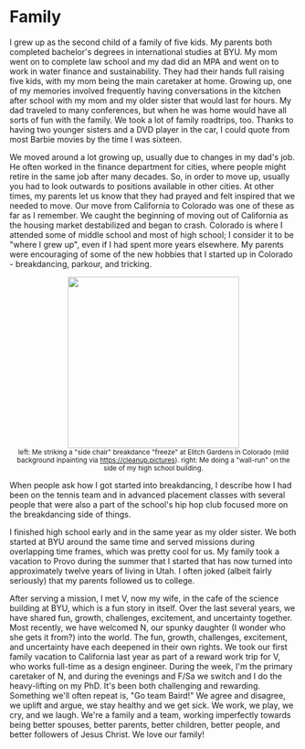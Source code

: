 # Family

I grew up as the second child of a family of five kids. My parents both completed
bachelor's degrees in international studies at BYU. My mom went on to complete law
school and my dad did an MPA and went on to work in water finance and sustainability.
They had their hands full raising five kids, with my mom being the main caretaker at
home. Growing up, one of my memories involved frequently having conversations in the
kitchen after school with my mom and my older sister that would last for hours. My dad
traveled to many conferences, but when he was home would have all sorts of fun with the
family. We took a lot of family roadtrips, too. Thanks to having two younger
sisters and a DVD player in the car, I could quote from most Barbie movies by the time I
was sixteen.

We moved around a lot growing up, usually due to changes in my dad's job. He often
worked in the finance department for cities, where people might retire in the same job
after many decades. So, in order to move up, usually you had to look outwards to positions
available in other cities. At other times, my parents let us know that they had prayed
and felt inspired that we needed to move. Our move from California to Colorado was one
of these as far as I remember. We caught the beginning of moving out of California as
the housing market destabilized and began to crash. Colorado is where I attended some of
middle school and most of high school; I consider it to be "where I grew up", even if
I had spent more years elsewhere. My parents were encouraging of some of the new hobbies
that I started up in Colorado - breakdancing, parkour, and tricking.

<center>
<img src="https://sgbaird.github.io/faith-family-science/assets/img/breakdance-parkour.png" height=300>
<br>
<sup>left: Me striking a "side chair" breakdance "freeze" at Elitch Gardens in Colorado (mild background inpainting via <a href="https://cleanup.pictures">https://cleanup.pictures</a>). right: Me doing a "wall-run" on the side of my high school building.</sup>
</center>

<!-- <center><img src="https://sgbaird.github.io/faith-family-science/assets/img/elitch-gardens-side-chair-freeze_cleanup_2_cropped.jpg" height=300><img src="https://sgbaird.github.io/faith-family-science/assets/img/wall-run-cropped.jpg" height=300></center> -->

When people ask how I got started into breakdancing, I describe how I had been on the
tennis team and in advanced placement classes with several people that were also a part
of the school's hip hop club focused more on the breakdancing side of things.

I finished high school early and in the same year as my older sister. We both started at
BYU around the same time and served missions during overlapping time frames, which was
pretty cool for us. My family took a vacation to Provo during the summer that I started
that has now turned into approximately twelve years of living in Utah. I often joked
(albeit fairly seriously) that my parents followed us to college.

After serving a mission, I met V, now my wife, in the cafe of the science building at
BYU, which is a fun story in itself. Over the last several years, we have shared fun, growth,
challenges, excitement, and uncertainty together. Most recently, we have welcomed N, our
spunky daughter (I wonder who she gets it from?) into the world. The fun, growth,
challenges, excitement, and uncertainty have each deepened in their own rights. We took
our first family vacation to California last year as part of a reward work trip for V,
who works full-time as a design engineer. During the week, I'm the primary caretaker of
N, and during the evenings and F/Sa we switch and I do the heavy-lifting on my PhD. It's
been both challenging and rewarding. Something we'll often repeat is, "Go team Baird!"
We agree and disagree, we uplift and argue, we stay healthy and we get sick. We work, we play, we
cry, and we laugh. We're a family and a team, working imperfectly towards being better
spouses, better parents, better children, better people, and better followers of Jesus
Christ. We love our family!
